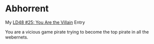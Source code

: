 Abhorrent
=========

My [LD48 #25: You Are the Villain](http://www.ludumdare.com/compo/) Entry

You are a vicious game pirate trying to become the top pirate in all the webernets.